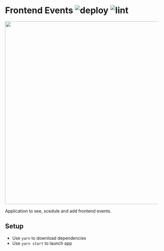 # Frontend Events ![deploy](https://github.com/DanTrofimov/fe-calendar/actions/workflows/deploy.yml/badge.svg) ![lint](https://github.com/DanTrofimov/fe-calendar/actions/workflows/lint.yml/badge.svg)

<img src="https://user-images.githubusercontent.com/44056222/154472716-1b01abac-4cc1-4ab5-bbdb-a1b29df7a4a3.png" width="600"/>

Application to see, scedule and add frontend events.
## Setup

- Use `yarn` to download dependencies
- Use `yarn start` to launch app
